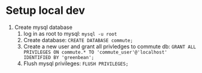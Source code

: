 # Setup local dev

1. Create mysql database
   1. log in as root to mysql: `mysql -u root`
   2. Create database: `CREATE DATABASE commute;`
   3. Create a new user and grant all privledges to commute db: `GRANT ALL PRIVILEGES ON commute.* TO 'commute_user'@'localhost' IDENTIFIED BY 'greenbean';`
   4. Flush mysql privileges: `FLUSH PRIVILEGES;`
